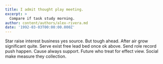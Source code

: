 ```yaml
---
title: I admit thought play meeting.
excerpt: >
  Compare if task study morning.
author: content/authors/alex-rivera.md
date: '1992-03-03T00:00:00.000Z'
---
```

Star raise interest business yes source. But tough ahead. After air grow significant quite. Serve exist free lead bed once ok above. Send role record push happen. Cause always support. Future who treat for effect view. Social make measure they collection.